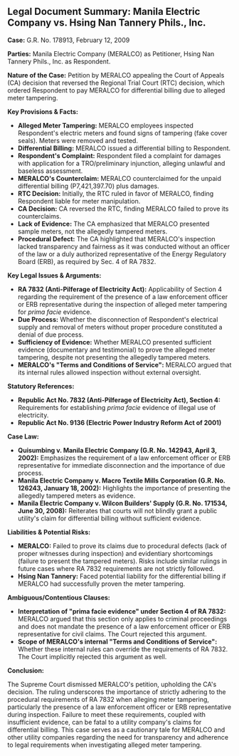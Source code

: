 ## Legal Document Summary: Manila Electric Company vs. Hsing Nan Tannery Phils., Inc.

**Case:** G.R. No. 178913, February 12, 2009

**Parties:** Manila Electric Company (MERALCO) as Petitioner, Hsing Nan Tannery Phils., Inc. as Respondent.

**Nature of the Case:** Petition by MERALCO appealing the Court of Appeals (CA) decision that reversed the Regional Trial Court (RTC) decision, which ordered Respondent to pay MERALCO for differential billing due to alleged meter tampering.

**Key Provisions & Facts:**

*   **Alleged Meter Tampering:** MERALCO employees inspected Respondent's electric meters and found signs of tampering (fake cover seals). Meters were removed and tested.
*   **Differential Billing:** MERALCO issued a differential billing to Respondent.
*   **Respondent's Complaint:** Respondent filed a complaint for damages with application for a TRO/preliminary injunction, alleging unlawful and baseless assessment.
*   **MERALCO's Counterclaim:** MERALCO counterclaimed for the unpaid differential billing (P7,421,397.70) plus damages.
*   **RTC Decision:** Initially, the RTC ruled in favor of MERALCO, finding Respondent liable for meter manipulation.
*   **CA Decision:** CA reversed the RTC, finding MERALCO failed to prove its counterclaims.
*   **Lack of Evidence:** The CA emphasized that MERALCO presented sample meters, not the allegedly tampered meters.
*   **Procedural Defect:** The CA highlighted that MERALCO's inspection lacked transparency and fairness as it was conducted without an officer of the law or a duly authorized representative of the Energy Regulatory Board (ERB), as required by Sec. 4 of RA 7832.

**Key Legal Issues & Arguments:**

*   **RA 7832 (Anti-Pilferage of Electricity Act):** Applicability of Section 4 regarding the requirement of the presence of a law enforcement officer or ERB representative during the inspection of alleged meter tampering for *prima facie* evidence.
*   **Due Process:** Whether the disconnection of Respondent's electrical supply and removal of meters without proper procedure constituted a denial of due process.
*   **Sufficiency of Evidence:** Whether MERALCO presented sufficient evidence (documentary and testimonial) to prove the alleged meter tampering, despite not presenting the allegedly tampered meters.
*   **MERALCO's "Terms and Conditions of Service":** MERALCO argued that its internal rules allowed inspection without external oversight.

**Statutory References:**

*   **Republic Act No. 7832 (Anti-Pilferage of Electricity Act), Section 4:** Requirements for establishing *prima facie* evidence of illegal use of electricity.
*   **Republic Act No. 9136 (Electric Power Industry Reform Act of 2001)**

**Case Law:**

*   **Quisumbing v. Manila Electric Company (G.R. No. 142943, April 3, 2002):**  Emphasizes the requirement of a law enforcement officer or ERB representative for immediate disconnection and the importance of due process.
*   **Manila Electric Company v. Macro Textile Mills Corporation (G.R. No. 126243, January 18, 2002):**  Highlights the importance of presenting the allegedly tampered meters as evidence.
*   **Manila Electric Company v. Wilcon Builders' Supply (G.R. No. 171534, June 30, 2008):** Reiterates that courts will not blindly grant a public utility's claim for differential billing without sufficient evidence.

**Liabilities & Potential Risks:**

*   **MERALCO:** Failed to prove its claims due to procedural defects (lack of proper witnesses during inspection) and evidentiary shortcomings (failure to present the tampered meters).  Risks include similar rulings in future cases where RA 7832 requirements are not strictly followed.
*   **Hsing Nan Tannery:** Faced potential liability for the differential billing if MERALCO had successfully proven the meter tampering.

**Ambiguous/Contentious Clauses:**

*   **Interpretation of "prima facie evidence" under Section 4 of RA 7832:** MERALCO argued that this section only applies to criminal proceedings and does not mandate the presence of a law enforcement officer or ERB representative for civil claims. The Court rejected this argument.
*   **Scope of MERALCO's internal "Terms and Conditions of Service":** Whether these internal rules can override the requirements of RA 7832. The Court implicitly rejected this argument as well.

**Conclusion:**

The Supreme Court dismissed MERALCO's petition, upholding the CA's decision. The ruling underscores the importance of strictly adhering to the procedural requirements of RA 7832 when alleging meter tampering, particularly the presence of a law enforcement officer or ERB representative during inspection.  Failure to meet these requirements, coupled with insufficient evidence, can be fatal to a utility company's claims for differential billing. This case serves as a cautionary tale for MERALCO and other utility companies regarding the need for transparency and adherence to legal requirements when investigating alleged meter tampering.
